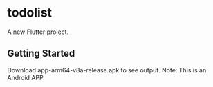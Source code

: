 # todolist

A new Flutter project.

## Getting Started

Download app-arm64-v8a-release.apk to see output.
Note: This is an Android APP
